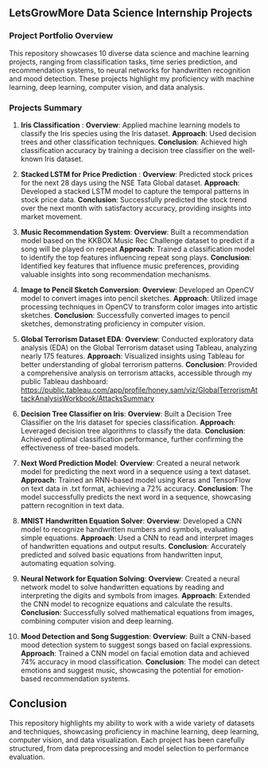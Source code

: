 ## LetsGrowMore Data Science Internship Projects
### Project Portfolio Overview

This repository showcases 10 diverse data science and machine learning projects, ranging from classification tasks, time series prediction, and recommendation systems, to neural networks for handwritten recognition and mood detection. These projects highlight my proficiency with machine learning, deep learning, computer vision, and data analysis.

### Projects Summary
1. **Iris Classification** :
**Overview**: Applied machine learning models to classify the Iris species using the Iris dataset.
**Approach**: Used decision trees and other classification techniques.
**Conclusion**: Achieved high classification accuracy by training a decision tree classifier on the well-known Iris dataset.

2. **Stacked LSTM for Price Prediction** :
**Overview**: Predicted stock prices for the next 28 days using the NSE Tata Global dataset.
**Approach**: Developed a stacked LSTM model to capture the temporal patterns in stock price data.
**Conclusion**: Successfully predicted the stock trend over the next month with satisfactory accuracy, providing insights into market movement.

3. **Music Recommendation System**:
**Overview**: Built a recommendation model based on the KKBOX Music Rec Challenge dataset to predict if a song will be played on repeat
**Approach**: Trained a classification model to identify the top features influencing repeat song plays.
**Conclusion**: Identified key features that influence music preferences, providing valuable insights into song recommendation mechanisms.

4. **Image to Pencil Sketch Conversion**:
**Overview**: Developed an OpenCV model to convert images into pencil sketches.
**Approach**: Utilized image processing techniques in OpenCV to transform color images into artistic sketches.
**Conclusion**: Successfully converted images to pencil sketches, demonstrating proficiency in computer vision.

5. **Global Terrorism Dataset EDA**:
**Overview**: Conducted exploratory data analysis (EDA) on the Global Terrorism dataset using Tableau, analyzing nearly 175 features.
**Approach**: Visualized insights using Tableau for better understanding of global terrorism patterns.
**Conclusion**: Provided a comprehensive analysis on terrorism attacks, accessible through my public Tableau dashboard: https://public.tableau.com/app/profile/honey.sam/viz/GlobalTerrorismAttackAnalysisWorkbook/AttacksSummary

6. **Decision Tree Classifier on Iris**:
**Overview**: Built a Decision Tree Classifier on the Iris dataset for species classification.
**Approach**: Leveraged decision tree algorithms to classify the data.
**Conclusion**: Achieved optimal classification performance, further confirming the effectiveness of tree-based models.

7. **Next Word Prediction Model**:
**Overview**: Created a neural network model for predicting the next word in a sequence using a text dataset.
**Approach**: Trained an RNN-based model using Keras and TensorFlow on text data in .txt format, achieving a 72% accuracy.
**Conclusion**: The model successfully predicts the next word in a sequence, showcasing pattern recognition in text data.

8. **MNIST Handwritten Equation Solver**:
**Overview**: Developed a CNN model to recognize handwritten numbers and symbols, evaluating simple equations.
**Approach**: Used a CNN to read and interpret images of handwritten equations and output results.
**Conclusion**: Accurately predicted and solved basic equations from handwritten input, automating equation solving.

9. **Neural Network for Equation Solving**:
**Overview**: Created a neural network model to solve handwritten equations by reading and interpreting the digits and symbols from images.
**Approach**: Extended the CNN model to recognize equations and calculate the results.
**Conclusion**: Successfully solved mathematical equations from images, combining computer vision and deep learning.

10. **Mood Detection and Song Suggestion**:
**Overview**: Built a CNN-based mood detection system to suggest songs based on facial expressions.
**Approach**: Trained a CNN model on facial emotion data and achieved 74% accuracy in mood classification.
**Conclusion**: The model can detect emotions and suggest music, showcasing the potential for emotion-based recommendation systems.

## Conclusion
This repository highlights my ability to work with a wide variety of datasets and techniques, showcasing proficiency in machine learning, deep learning, computer vision, and data visualization. Each project has been carefully structured, from data preprocessing and model selection to performance evaluation.


